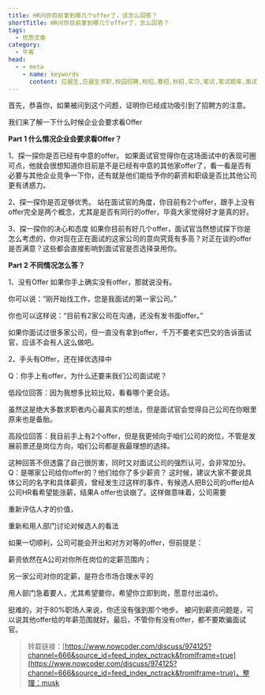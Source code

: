 ```yaml
---
title: HR问你目前拿到哪几个offer了，该怎么回答？
shortTitle: HR问你目前拿到哪几个offer了，怎么回答？
tags:
  - 优质文章
category:
  - 牛客
head:
  - - meta
    - name: keywords
      content: 应届生,应届生求职,校园招聘,校招,春招,秋招,实习,笔试,笔试题库,面试,面试题库,程序员,程序猿,程序猿,产品经理,PM,运营,游戏策划,软件工程师,java,c/c++,php,python,算法,机器学习,人工智能,数据挖掘,数据分析,数据分析师,前端工程师,测试工程师,测试开发工程师,运维工程师,安卓工程师,ios工程师,android,硬件工程师,电气工程师,嵌入式工程师,汽车制造研发,审计,会计,财务管理,市场营销,品牌管理,金融,四大,法务,销售,行政,人力资源,hr,管培生,地产,国企,银行,实习,实习生,招聘,找工作,牛客网
---
```


首先，恭喜你，如果被问到这个问题，证明你已经成功吸引到了招聘方的注意。



我们来了解一下什么时候企业会要求看Offer



**Part 1 什么情况企业会要求看Offer？**



1、探一探你是否已经有中意的offer。 如果面试官觉得你在这场面试中的表现可圈可点，他就会很想知道你目前是不是已经有中意的其他家offer了，看一看是否有必要与其他企业竞争一下你，还有就是他们能给予你的薪资和职级是否比其他公司更有诱惑力。



2、探一探你是否足够优秀。 站在面试官的角度，你目前有2个offer，跟手上没有offer完全是两个概念，尤其是是否有同行的offer，毕竟大家觉得好才是真的好。



3、探一探你的决心和态度 如果你目前有好几个offer，面试官当然想试探下你是怎么考虑的，你对现在正在面试的这家公司的意向究竟有多高？对正在谈的offer是否满意？这些都会直接影响到面试官是否选择录用你。



**Part 2 不同情况怎么答？**



1、没有Offer 如果你手上确实没有offer，那就说没有。



你可以说：“刚开始找工作，您是我面试的第一家公司。”

你也可以这样说：“目前有2家公司在沟通，还没有发书面offer。”

如果你面试过很多家公司，但一直没有拿到offer，千万不要老实巴交的告诉面试官，应该不会有人这么做吧。



2、手头有Offer，还在择优选择中



Q：你手上有offer，为什么还要来我们公司面试呢？



低段位回答：因为我想多比较比较，看看哪个更合适。

虽然这是绝大多数求职者内心最真实的想法，但是面试官会觉得自己公司在你眼里原来也是备胎。



高段位回答：我目前手上有2个offer，但是我更倾向于咱们公司的岗位，不管是发展前景还是岗位方向，咱们公司都是我最理想的选择。

这种回答不但透露了自己很厉害，同时又对面试公司的强烈认可，会非常加分。 Q：是哪家公司给你offer的？他们给你了多少薪资？ 这时候，建议大家不要说具体公司的名字和具体薪资，曾经发生过这样的事件，有候选人把B公司的offer给A公司HR看希望能涨薪，结果A offer也谈崩了。这样做意味着，公司需要



重新评估人才的价值，

重新和用人部门讨论对候选人的看法

如果一切顺利，公司可能会开出和对方对等的offer，但前提是：



薪资依然在A公司对你所在岗位的定薪范围内；

另一家公司对你的定薪，是符合市场合理水平的

用人部门急着要人，尤其希望要你，希望你立即到岗，愿意付出溢价。

挺难的，对于80%职场人来说，你还没有强到那个地步。 被问到薪资问题是，可以说其他offer给的年薪范围就好。最后，不管你有没有offer，都不要欺骗面试官。

>转载链接：[https://www.nowcoder.com/discuss/974125?channel=666&source_id=feed_index_nctrack&fromIframe=true](https://www.nowcoder.com/discuss/974125?channel=666&source_id=feed_index_nctrack&fromIframe=true)，整理：musk
